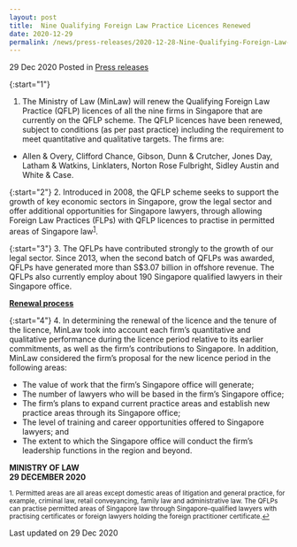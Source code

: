 ```yaml
---
layout: post
title:  Nine Qualifying Foreign Law Practice Licences Renewed
date: 2020-12-29
permalink: /news/press-releases/2020-12-28-Nine-Qualifying-Foreign-Law-Practice-Licences-Renewed
---
```


29 Dec 2020 Posted in [Press releases](/news/press-releases)

{:start="1"}
1.	The Ministry of Law (MinLaw) will renew the Qualifying Foreign Law Practice (QFLP) licences of all the nine firms in Singapore that are currently on the QFLP scheme. The QFLP licences have been renewed, subject to conditions (as per past practice) including the requirement to meet quantitative and qualitative targets. The firms are:

* Allen & Overy, Clifford Chance, Gibson, Dunn & Crutcher, Jones Day, Latham & Watkins, Linklaters, Norton Rose Fulbright, Sidley Austin and White & Case.

{:start="2"}
2.	Introduced in 2008, the QFLP scheme seeks to support the growth of key economic sectors in Singapore, grow the legal sector and offer additional opportunities for Singapore lawyers, through allowing Foreign Law Practices (FLPs) with QFLP licences to practise in permitted areas of Singapore law<sup><a href="#fn1" id="ref1">1</a></sup>. 

{:start="3"}
3.	The QFLPs have contributed strongly to the growth of our legal sector. Since 2013, when the second batch of QFLPs was awarded, QFLPs have generated more than S$3.07 billion in offshore revenue. The QFLPs also currently employ about 190 Singapore qualified lawyers in their Singapore office.

<b><u>Renewal process</u></b>

{:start="4"}
4.	In determining the renewal of the licence and the tenure of the licence, MinLaw took into account each firm’s quantitative and qualitative performance during the licence period relative to its earlier commitments, as well as the firm’s contributions to Singapore. In addition, MinLaw considered the firm’s proposal for the new licence period in the following areas:

* The value of work that the firm’s Singapore office will generate;<br>
* The number of lawyers who will be based in the firm’s Singapore office;<br>
* The firm’s plans to expand current practice areas and establish new practice areas through its Singapore office;<br>
* The level of training and career opportunities offered to Singapore lawyers; and<br>
* The extent to which the Singapore office will conduct the firm’s leadership functions in the region and beyond.


**MINISTRY OF LAW**<br>
**29 DECEMBER 2020**

<p><sup id="fn1">1. Permitted areas are all areas except domestic areas of litigation and general practice, for example, criminal law, retail conveyancing, family law and administrative law. The QFLPs can practise permitted areas of Singapore law through Singapore-qualified lawyers with practising certificates or foreign lawyers holding the foreign practitioner certificate.<a href="#ref1" title="Jump back to footnote 1 in the text.">↩</a></sup></p>


<p class="right-side-updated">Last updated on 29 Dec 2020</p>
